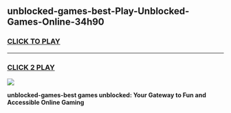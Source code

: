 
## unblocked-games-best-Play-Unblocked-Games-Online-34h90
<h3>
<a href="https://premium76.site?title=unblocked-games-best&ref=25A">CLICK TO PLAY</a></h3>
<hr>

<h3>
<a href="https://premium76.site?title=unblocked-games-best&ref=25A">CLICK 2 PLAY</a>
  
</h3>

<a href="https://premium76.site?title=unblocked-games-best&ref=25A"><img src="https://clearcache.store/games.png"></a>


**unblocked-games-best games unblocked: Your Gateway to Fun and Accessible Online Gaming**
